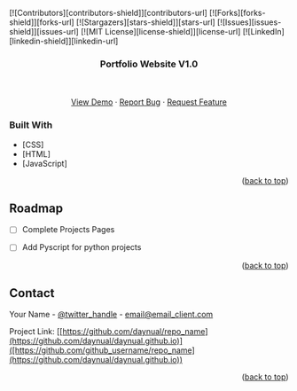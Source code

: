 [![Contributors][contributors-shield]][contributors-url]
[![Forks][forks-shield]][forks-url]
[![Stargazers][stars-shield]][stars-url]
[![Issues][issues-shield]][issues-url]
[![MIT License][license-shield]][license-url]
[![LinkedIn][linkedin-shield]][linkedin-url]



<!-- PROJECT LOGO -->
<h3 align="center">Portfolio Website V1.0</h3>

  <p align="center">
    <br />
    <br />
    <a href="https://daynual.github.io">View Demo</a>
    ·
    <a href="https://github.com/github_username/repo_name/issues">Report Bug</a>
    ·
    <a href="https://github.com/github_username/repo_name/issues">Request Feature</a>
  </p>
</div>



### Built With

* [CSS]
* [HTML]
* [JavaScript]

<p align="right">(<a href="#top">back to top</a>)</p>



<!-- ROADMAP -->
## Roadmap

- [ ] Complete Projects Pages
- [ ] Add Pyscript for python projects


<p align="right">(<a href="#top">back to top</a>)</p>


<!-- CONTACT -->
## Contact

Your Name - [@twitter_handle](https://twitter.com/twitter_handle) - email@email_client.com

Project Link: [[https://github.com/daynual/repo_name](https://github.com/daynual/daynual.github.io)]([https://github.com/github_username/repo_name](https://github.com/daynual/daynual.github.io))

<p align="right">(<a href="#top">back to top</a>)</p>
